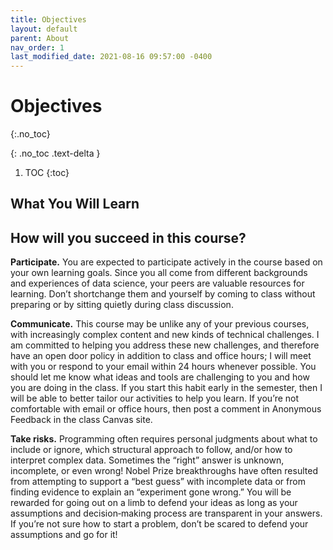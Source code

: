 ```yaml
---
title: Objectives
layout: default
parent: About
nav_order: 1
last_modified_date: 2021-08-16 09:57:00 -0400
---
```


# Objectives
{:.no_toc}

{: .no_toc .text-delta }

1. TOC
{:toc}

## What You Will Learn




## How will you succeed in this course?

**Participate.** You are expected to participate actively in the course based on your own learning goals. Since you all come from different backgrounds and experiences of data science, your peers are valuable resources for learning. Don’t shortchange them and yourself by coming to class without preparing or by sitting quietly during class discussion.

**Communicate.** This course may be unlike any of your previous courses, with increasingly complex content and new kinds of technical challenges. I am committed to helping you address these new challenges, and therefore have an open door policy in addition to class and office hours; I will meet with you or respond to your email within 24 hours whenever possible. You should let me know what ideas and tools are challenging to you and how you are doing in the class. If you start this habit early in the semester, then I will be able to better tailor our activities to help you learn. If you’re not comfortable with email or office hours, then post a comment in Anonymous Feedback in the class Canvas site.

**Take risks.** Programming often requires personal judgments about what to include or ignore, which structural approach to follow, and/or how to interpret complex data. Sometimes the “right” answer is unknown, incomplete, or even wrong! Nobel Prize breakthroughs have often resulted from attempting to support a “best guess” with incomplete data or from finding evidence to explain an “experiment gone wrong.” You will be rewarded for going out on a limb to defend your ideas as long as your assumptions and decision‐making process are transparent in your answers. If you’re not sure how to start a problem, don’t be scared to defend your assumptions and go for it!
